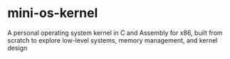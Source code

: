 # mini-os-kernel
A personal operating system kernel in C and Assembly for x86, built from scratch to explore low-level systems, memory management, and kernel design
